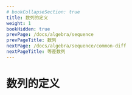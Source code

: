 ```yaml
---
# bookCollapseSection: true
title: 数列的定义
weight: 1
bookHidden: true
prevPage: /docs/algebra/sequence
prevPageTitle: 数列
nextPage: /docs/algebra/sequence/common-diff
nextPageTitle: 等差数列
---
```


# 数列的定义

